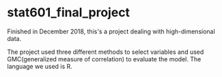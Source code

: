 # stat601_final_project
Finished in December 2018, this's a project dealing with high-dimensional data. 

The project used three different methods to select variables and used GMC(generalized measure of correlation) to evaluate the model. The language we used is R.

